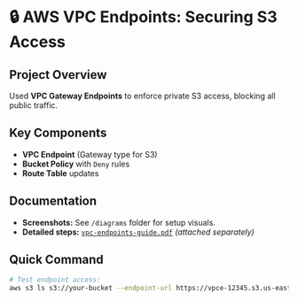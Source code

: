 # 🔒 AWS VPC Endpoints: Securing S3 Access

## Project Overview
Used **VPC Gateway Endpoints** to enforce private S3 access, blocking all public traffic.  

## Key Components
- **VPC Endpoint** (Gateway type for S3)  
- **Bucket Policy** with `Deny` rules  
- **Route Table** updates  

## Documentation
- **Screenshots:** See `/diagrams` folder for setup visuals.  
- **Detailed steps:** [`vpc-endpoints-guide.pdf`](vpc-endpoints-guide.pdf) *(attached separately)*  

## Quick Command
```bash
# Test endpoint access:
aws s3 ls s3://your-bucket --endpoint-url https://vpce-12345.s3.us-east-1.vpce.amazonaws.com
